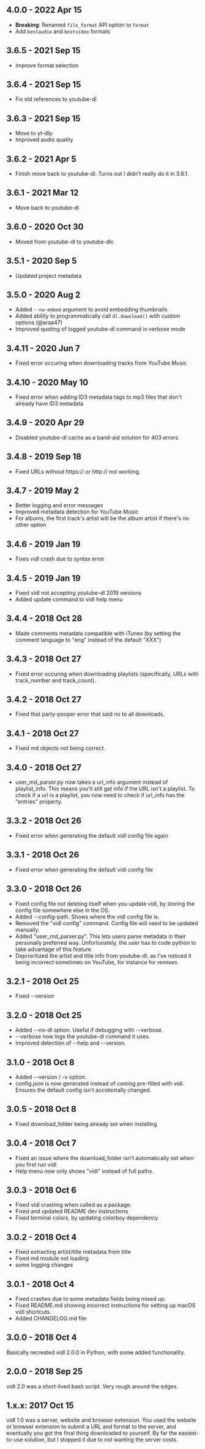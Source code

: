 ## 4.0.0 - 2022 Apr 15
- **Breaking**: Renamed `file_format` API option to `format`
- Add `bestaudio` and `bestvideo` formats

## 3.6.5 - 2021 Sep 15
- Improve format selection

## 3.6.4 - 2021 Sep 15
- Fix old references to youtube-dl

## 3.6.3 - 2021 Sep 15
- Move to yt-dlp
- Improved audio quality

## 3.6.2 - 2021 Apr 5
- Finish move back to youtube-dl. Turns out I didn't really do it in 3.6.1.

## 3.6.1 - 2021 Mar 12
- Move back to youtube-dl

## 3.6.0 - 2020 Oct 30
- Moved from youtube-dl to youtube-dlc

## 3.5.1 - 2020 Sep 5
- Updated project metadata

## 3.5.0 - 2020 Aug 2
- Added `--no-embed` argument to avoid embedding thumbnails
- Added ability to programmatically call `dl.download()` with custom options (@araa47)
- Improved quoting of logged youtube-dl command in verbose mode

## 3.4.11 - 2020 Jun 7
- Fixed error occuring when downloading tracks from YouTube Music

## 3.4.10 - 2020 May 10
- Fixed error when adding ID3 metadata tags to mp3 files that don't already have ID3 metadata

## 3.4.9 - 2020 Apr 29
- Disabled youtube-dl cache as a band-aid solution for 403 errors

## 3.4.8 - 2019 Sep 18
- Fixed URLs without https:// or http:// not working.

## 3.4.7 - 2019 May 2
- Better logging and error messages
- Improved metadata detection for YouTube Music
- For albums, the first track's artist will be the album artist if there's no other option

## 3.4.6 - 2019 Jan 19
- Fixes vidl crash due to syntax error

## 3.4.5 - 2019 Jan 19
- Fixed vidl not accepting youtube-dl 2019 versions
- Added update command to vidl help menu

## 3.4.4 - 2018 Oct 28
- Made comments metadata compatible with iTunes (by setting the comment language to "eng" instead of the default "XXX")

## 3.4.3 - 2018 Oct 27
- Fixed error occuring when downloading playlists (specifically, URLs with track_number and track_count).

## 3.4.2 - 2018 Oct 27
- Fixed that party-pooper error that said no to all downloads.

## 3.4.1 - 2018 Oct 27
- Fixed md objects not being correct.

## 3.4.0 - 2018 Oct 27
- user_md_parser.py now takes a url_info argument instead of playlist_info. This means you'll still get info if the URL isn't a playlist. To check if a url is a playlist, you now need to check if url_info has the "entries" property.

## 3.3.2 - 2018 Oct 26
- Fixed error when generating the default vidl config file again

## 3.3.1 - 2018 Oct 26
- Fixed error when generating the default vidl config file

## 3.3.0 - 2018 Oct 26
- Fixed config file not deleting itself when you update vidl, by storing the config file somewhere else in the OS.
- Added --config-path. Shows where the vidl config file is.
- Removed the "vidl config" command. Config file will need to be updated manually.
- Added "user_md_parser.py". This lets users parse metadata in their personally preferred way. Unfortunately, the user has to code python to take advantage of this feature.
- Deprioritized the artist and title info from youtube-dl, as I've noticed it being incorrect sometimes on YouTube, for instance for remixes.

## 3.2.1 - 2018 Oct 25
- Fixed --version

## 3.2.0 - 2018 Oct 25
- Added --no-dl option. Useful if debugging with --verbose.
- --verbose now logs the youtube-dl command it uses.
- Improved detection of --help and --version.

## 3.1.0 - 2018 Oct 8
- Added --version / -v option.
- config.json is now generated instead of coming pre-filled with vidl. Ensures the default config isn't accidentally changed.

## 3.0.5 - 2018 Oct 8
- Fixed download_folder being already set when installing

## 3.0.4 - 2018 Oct 7
- Fixed an issue where the download_folder isn't automatically set when you first run vidl
- Help menu now only shows "vidl" instead of full paths.

## 3.0.3 - 2018 Oct 6
- Fixed vidl crashing when called as a package.
- Fixed and updated README dev instructions
- Fixed terminal colors, by updating colorboy dependency.

## 3.0.2 - 2018 Oct 4
- Fixed extracting artist/title metadata from title
- Fixed md module not loading
- some logging changes

## 3.0.1 - 2018 Oct 4
- Fixed crashes due to some metadata fields being mixed up.
- Fixed README.md showing incorrect instructions for setting up macOS vidl shortcuts.
- Added CHANGELOG.md file

## 3.0.0 - 2018 Oct 4
Basically recreated vidl 2.0.0 in Python, with some added functionality.

## 2.0.0 - 2018 Sep 25
vidl 2.0 was a short-lived bash script. Very rough around the edges.

## 1.x.x: 2017 Oct 15
vidl 1.0 was a server, website and browser extension. You used the website or browser extension to submit a URL and format to the server, and eventually you got the final thing downloaded to yourself. By far the easiest-to-use solution, but I stopped it due to not wanting the server costs.
